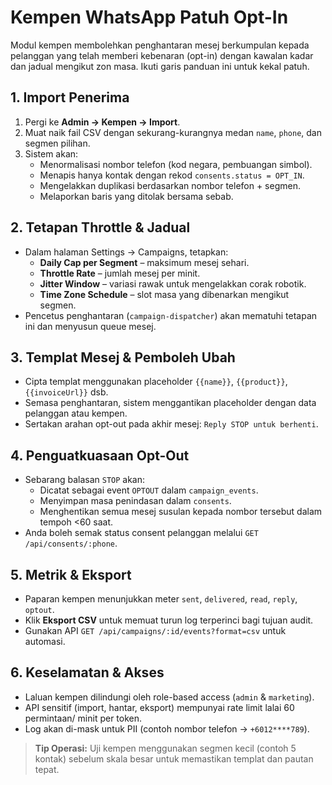 # Kempen WhatsApp Patuh Opt-In

Modul kempen membolehkan penghantaran mesej berkumpulan kepada pelanggan yang telah memberi kebenaran (opt-in) dengan kawalan kadar dan jadual mengikut zon masa. Ikuti garis panduan ini untuk kekal patuh.

## 1. Import Penerima

1. Pergi ke **Admin → Kempen → Import**.
2. Muat naik fail CSV dengan sekurang-kurangnya medan `name`, `phone`, dan segmen pilihan.
3. Sistem akan:
   - Menormalisasi nombor telefon (kod negara, pembuangan simbol).
   - Menapis hanya kontak dengan rekod `consents.status = OPT_IN`.
   - Mengelakkan duplikasi berdasarkan nombor telefon + segmen.
   - Melaporkan baris yang ditolak bersama sebab.

## 2. Tetapan Throttle & Jadual

- Dalam halaman Settings → Campaigns, tetapkan:
  - **Daily Cap per Segment** – maksimum mesej sehari.
  - **Throttle Rate** – jumlah mesej per minit.
  - **Jitter Window** – variasi rawak untuk mengelakkan corak robotik.
  - **Time Zone Schedule** – slot masa yang dibenarkan mengikut segmen.
- Pencetus penghantaran (`campaign-dispatcher`) akan mematuhi tetapan ini dan menyusun queue mesej.

## 3. Templat Mesej & Pemboleh Ubah

- Cipta templat menggunakan placeholder `{{name}}`, `{{product}}`, `{{invoiceUrl}}` dsb.
- Semasa penghantaran, sistem menggantikan placeholder dengan data pelanggan atau kempen.
- Sertakan arahan opt-out pada akhir mesej: `Reply STOP untuk berhenti`.

## 4. Penguatkuasaan Opt-Out

- Sebarang balasan `STOP` akan:
  - Dicatat sebagai event `OPTOUT` dalam `campaign_events`.
  - Menyimpan masa penindasan dalam `consents`.
  - Menghentikan semua mesej susulan kepada nombor tersebut dalam tempoh <60 saat.
- Anda boleh semak status consent pelanggan melalui `GET /api/consents/:phone`.

## 5. Metrik & Eksport

- Paparan kempen menunjukkan meter `sent`, `delivered`, `read`, `reply`, `optout`.
- Klik **Eksport CSV** untuk memuat turun log terperinci bagi tujuan audit.
- Gunakan API `GET /api/campaigns/:id/events?format=csv` untuk automasi.

## 6. Keselamatan & Akses

- Laluan kempen dilindungi oleh role-based access (`admin` & `marketing`).
- API sensitif (import, hantar, eksport) mempunyai rate limit lalai 60 permintaan/ minit per token.
- Log akan di-mask untuk PII (contoh nombor telefon → `+6012****789`).

> **Tip Operasi:** Uji kempen menggunakan segmen kecil (contoh 5 kontak) sebelum skala besar untuk memastikan templat dan pautan tepat.
